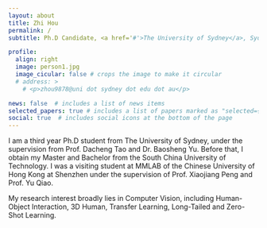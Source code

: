 ```yaml
---
layout: about
title: Zhi Hou
permalink: /
subtitle: Ph.D Candidate, <a href='#'>The University of Sydney</a>, Sydney.

profile:
  align: right
  image: person1.jpg
  image_cicular: false # crops the image to make it circular
  # address: >
    # <p>zhou9878@uni dot sydney dot edu dot au</p>

news: false  # includes a list of news items
selected_papers: true # includes a list of papers marked as "selected={true}"
social: true  # includes social icons at the bottom of the page
---
```


I am a third year Ph.D student from The University of Sydney, under the supervision from Prof. Dacheng Tao and Dr. Baosheng Yu. Before that, I obtain my Master and Bachelor from the South China University of Technology. I was a visiting student at MMLAB of the Chinese University of Hong Kong at Shenzhen under the supervision of Prof. Xiaojiang Peng and Prof. Yu Qiao. 

My research interest broadly lies in Computer Vision, including Human-Object Interaction, 3D Human, Transfer Learning, Long-Tailed and Zero-Shot Learning.

<!-- Link to your social media connections, too. This theme is set up to use [Font Awesome icons](http://fortawesome.github.io/Font-Awesome/) and [Academicons](https://jpswalsh.github.io/academicons/), like the ones below. Add your Facebook, Twitter, LinkedIn, Google Scholar, or just disable all of them. -->
